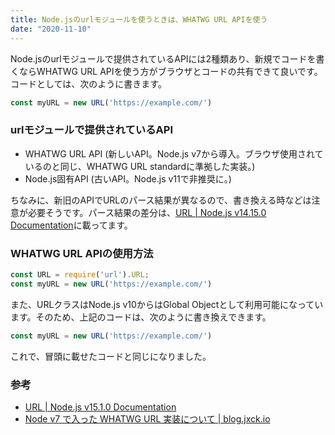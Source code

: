 ```yaml
---
title: Node.jsのurlモジュールを使うときは、WHATWG URL APIを使う
date: "2020-11-10"
---
```


Node.jsのurlモジュールで提供されているAPIには2種類あり、新規でコードを書くならWHATWG URL APIを使う方がブラウザとコードの共有できて良いです。コードとしては、次のように書きます。

```js
const myURL = new URL('https://example.com/')
```

### urlモジュールで提供されているAPI
- WHATWG URL API (新しいAPI。Node.js v7から導入。ブラウザ使用されているのと同じ、WHATWG URL standardに準拠した実装。)
- Node.js固有API (古いAPI。Node.js v11で非推奨に。)

ちなみに、新旧のAPIでURLのパース結果が異なるので、書き換える時などは注意が必要そうです。パース結果の差分は、[URL | Node.js v14.15.0 Documentation](https://nodejs.org/docs/latest-v14.x/api/url.html#url_url_strings_and_url_objects)に載ってます。

### WHATWG URL APIの使用方法
```js
const URL = require('url').URL;
const myURL = new URL('https://example.com/')
```

また、URLクラスはNode.js v10からはGlobal Objectとして利用可能になっています。そのため、上記のコードは、次のように書き換えできます。

```js
const myURL = new URL('https://example.com/')
```

これで、冒頭に載せたコードと同じになりました。

### 参考
- [URL | Node.js v15.1.0 Documentation](https://nodejs.org/api/url.html#url_the_whatwg_url_api)
- [Node v7 で入った WHATWG URL 実装について | blog.jxck.io](https://blog.jxck.io/entries/2016-10-27/whatwg-url.html)
